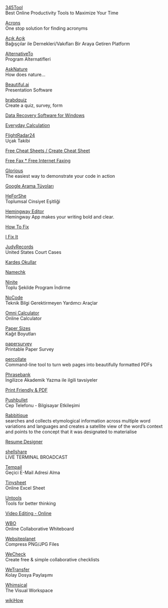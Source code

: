 <p>
<a href="https://www.345tool.com/">345Tool</a>
<br>Best Online Productivity Tools to Maximize Your Time
</p>
<p>
<a href="https://mohitkhare.me/acrons/?utm_campaign=newsletter-2020-11-25&utm_medium=email&utm_source=10words#/">Acrons</a>
<br>One stop solution for finding acronyms
</p>
<p>
<a href="https://acikacik.org/">Açık Açık</a>
<br>Bağışçılar ile Dernekleri/Vakıfları Bir Araya Getiren Platform
</p>
<p>
<a href="https://alternativeto.net/">AlternativeTo</a>
<br>Program Alternatifleri
</p>
<p>
<a href="https://asknature.org/">AskNature</a>
<br>How does nature...
</p>
<p>
<a href="https://www.beautiful.ai/">Beautiful.ai</a>
<br>Presentation Software
</p>
<p>
<a href="https://www.brandquiz.io/">brabdquiz</a>
<br>Create a quiz, survey, form
</p>
<p>
<a href="https://carbon.now.sh/>Carbon</a>
<br>Create and share beautiful images of your source code
</p>
<p>
<a href="https://www.cleverfiles.com/disk-drill-windows.html">Data Recovery Software for Windows</a>
</p>
<p>
<a href="https://everydaycalculation.com/">Everyday Calculation</a>
</p>
<p>
<a href="https://www.flightradar24.com/">FlightRadar24</a>
<br>Uçak Takibi                                        
</p>                                          
<p>
<a href="https://cheatography.com/">Free Cheat Sheets / Create Cheat Sheet</a>
</p>
<p>
<a href="https://faxzero.com/">Free Fax * Free Internet Faxing</a>
</p>
<p>
<a href="https://github.com/glorious-codes/glorious-demo">Glorious</a>
<br>The easiest way to demonstrate your code in action                                                         
</p>                              
<p>
<a href="https://medium.com/t%C3%BCrkiye/googleda-do%C4%9Fru-veriye-h%C4%B1zl%C4%B1-ula%C5%9Fmak-i%C3%A7in-arama-operat%C3%B6rleri-ve-google-%C4%B1n-gizli-%C3%B6zellikleri-cd7cfdde5844">Google Arama Tüyoları</a>
</p>         
<p>
<a href="https://www.heforshe.org/tr">HeForShe</a>
<br>Toplumsal Cinsiyet Eşitliği                                     
</p>
<p>
<a href="http://www.hemingwayapp.com/">Hemingway Editor</a>
<br>Hemingway App makes your writing bold and clear.                                    
</p>                                     
<p>
<a href="http://how-to-fix-a-toilet.com/">How To Fix</a>
</p>
<p>
<a href="https://tr.ifixit.com/">I Fix It</a>
</p>
<p>
<a href="https://www.judyrecords.com/?utm_source=hackernewsletter&utm_medium=email&utm_term=show_hn">JudyRecords</a>
<br>United States Court Cases                                                                                                    
</p>                               
<p>
<a href="http://www.kardesokullar.com/">Kardeş Okullar</a>
</p>
<p>
<a href="https://namechk.com/">Namechk</a>
</p>
<p>
<p>
<a href="https://ninite.com/">Ninite</a>
<br>Toplu Şekilde Program İndirme  
</p>
<p>
<a href="https://www.nocode.tech/">NoCode</a>
<br>Teknik Bilgi Gerektirmeyen Yardımcı Araçlar
</p>                             
<a href="https://www.omnicalculator.com/discover">Omni Calculator</a>
<br>Online Calculator
</p>        
<p>
<a href="https://papersizes.io/">Paper Sizes</a>
<br>Kağıt Boyutları
</p>                                                   
<p>
<a href="https://www.papersurvey.io/">papersurvey</a>
<br>Printable Paper Survey
</p>                              
<p>
<a href="https://github.com/danburzo/percollate">percollate</a>
<br>Command-line tool to turn web pages into beautifully formatted PDFs
</p>
<p>
<a href="https://www.phrasebank.manchester.ac.uk/">Phrasebank</a>
<br>İngilizce Akademik Yazma ile ilgili tavsiyeler
</p>                                                   
<p>
<a href="https://www.printfriendly.com/">Print Friendly & PDF</a>
</p>
<p>
<a href="https://www.pushbullet.com/">Pushbullet</a>
<br>Cep Telefonu - Bilgisayar Etkileşimi                                     
</p>
<p>
<a href="https://rabbitique.com/">Rabbitique</a>
<br>searches and collects etymological information across multiple word variations and 
languages and creates a satellite view of the word’s context and points to the concept 
that it was designated to materialise                                     
</p>                                    
<p>
<a href="https://ceev.io/?ref=producthunt">Resume Designer</a>
</p>
<p>
<a href="https://shellshare.net/">shellshare</a>
<br>LIVE TERMINAL BROADCAST
</p>
<p>
<a href="https://tempail.com/tr/">Tempail</a>
<br>Geçici E-Mail Adresi Alma
</p>                                    
<p>
<a href="https://tinysheet.com/">Tinysheet</a>
<br>Online Excel Sheet
</p>    
<p>
<a href="https://untools.co/?utm_source=startupresources.io_newsletter">Untools</a>
<br>Tools for better thinking
</p>                                 
<p>
<a href="https://www.veed.io/">Video Editing - Online</a>
</p>
<p>
<a href="https://wbo.openode.io/">WBO</a>
<br>Online Collaborative Whiteboard
</p>
<p>
<a href="https://www.websiteplanet.com/webtools/imagecompressor/">Websiteplanet</a>
<br>Compress PNG/JPG Files
</p>
<p>
<a href="https://wecheck.app/">WeCheck</a>
<br>Create free & simple collaborative checklists
</p>                                                                 
<p>
<a href="https://wetransfer.com/">WeTransfer</a>
<br>Kolay Dosya Paylaşımı
</p>
<p>
<a href="https://whimsical.com/">Whimsical</a>
<br>
The Visual Workspace
</p>
<p>
<a href="https://www.wikihow.com/Main-Page">wikiHow</a>
</p>
